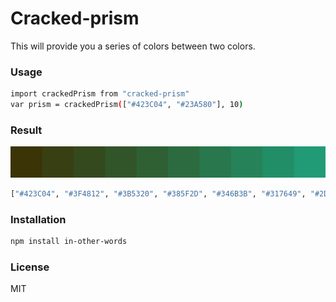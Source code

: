 # Cracked-prism

This will provide you a series of colors between two colors.
### Usage
```sh
import crackedPrism from "cracked-prism"
var prism = crackedPrism(["#423C04", "#23A580"], 10)
```
### Result
![Alt text](/result.png)
```sh
["#423C04", "#3F4812", "#3B5320", "#385F2D", "#346B3B", "#317649", "#2D8257", "#2A8E64", "#269972", "#23A580"]
```

### Installation
```sh
npm install in-other-words
```
### License

MIT
